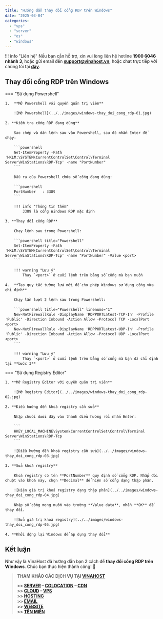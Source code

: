 ```yaml
---
title: "Hướng dẫn thay đổi cổng RDP trên Windows"
date: "2025-03-04"
categories:
  - "vps"
  - "server"
  - "os"
  - "windows"
---
```


!!! info "Liên hệ"
    Nếu bạn cần hỗ trợ, xin vui lòng liên hệ hotline **1900 6046 nhánh 3**, hoặc gửi email đến [**support@vinahost.vn**](mailto:support@vinahost.vn), hoặc chat trực tiếp với chúng tôi tại [**đây**](https://livechat.vinahost.vn/chat.php).


## Thay đổi cổng RDP trên Windows

=== "Sử dụng Powershell"

    1.  **Mở Powershell với quyền quản trị viên**

        ![Mở Powershell](../../images/windows-thay_doi_cong_rdp-01.jpg)

    2. **Kiểm tra cổng RDP đang dùng**

        Sao chép và dán lệnh sau vào Powershell, sau đó nhấn Enter để chạy:

        ```powershell
        Get-ItemProperty -Path 'HKLM:\SYSTEM\CurrentControlSet\Control\Terminal Server\WinStations\RDP-Tcp' -name "PortNumber"
        ```

        Đầu ra của Powershell chứa số cổng đang dùng:

        ```powershell
        PortNumber   : 3389
        ```

        !!! info "Thông tin thêm"
            3389 là cổng Windows RDP mặc định

    3. **Thay đổi cổng RDP**

        Chạy lệnh sau trong Powershell:

        ```powershell title="Powershell"
        Set-ItemProperty -Path 'HKLM:\SYSTEM\CurrentControlSet\Control\Terminal Server\WinStations\RDP-Tcp' -name "PortNumber" -Value <port>
        ```

        !!! warning "Lưu ý"
            Thay `<port>` ở cuối lệnh trên bằng số cổng mà bạn muốn

    4.  **Tạo quy tắc tường lửa mới để cho phép Windows sử dụng cổng vừa chỉ định**

        Chạy lần lượt 2 lệnh sau trong Powershell:

        ```powershell title="Powershell" linenums="1"
        New-NetFirewallRule -DisplayName 'RDPPORTLatest-TCP-In' -Profile 'Public' -Direction Inbound -Action Allow -Protocol TCP -LocalPort <port>
        New-NetFirewallRule -DisplayName 'RDPPORTLatest-UDP-In' -Profile 'Public' -Direction Inbound -Action Allow -Protocol UDP -LocalPort <port>
        ```

        !!! warning "Lưu ý"
            Thay `<port>` ở cuối lệnh trên bằng số cổng mà bạn đã chỉ định tại **bước 3**

=== "Sử dụng Registry Editor"

    1. **Mở Registry Editor với quyền quản trị viên**

        ![Mở Registry Editor](../../images/windows-thay_doi_cong_rdp-02.jpg)

    2. **Điều hướng đến khoá registry cần sửa**

        Nhập chuỗi dưới đây vào thanh điều hướng rồi nhấn Enter:

        ```
        HKEY_LOCAL_MACHINE\System\CurrentControlSet\Control\Terminal Server\WinStations\RDP-Tcp
        ```

        ![Điều hướng đến khoá registry cần sửa](../../images/windows-thay_doi_cong_rdp-03.jpg)
        
    3. **Sửa khoá registry**

        Khoá registry có tên **PortNumber** quy định số cổng RDP. Nhấp đôi chuột vào khoá này, chọn **Decimal** để hiện số cổng dạng thập phân.

        ![Hiện giá trị khoá registry dạng thập phân](../../images/windows-thay_doi_cong_rdp-04.jpg)

        Nhập số cổng mong muốn vào trường **Value data**, nhấn **OK** để thay đổi.

        ![Sửa giá trị khoá registry](../../images/windows-thay_doi_cong_rdp-05.jpg)

    4. **Khởi động lại Windows để áp dụng thay đổi**

## Kết luận

Như vậy là VinaHost đã hướng dẫn bạn 2 cách để **thay đổi cổng RDP trên Windows**. Chúc bạn thực hiện thành công! 🍻


> **THAM KHẢO CÁC DỊCH VỤ TẠI [VINAHOST](https://vinahost.vn/)**
>
> **\>> [SERVER](https://vinahost.vn/thue-may-chu-rieng/) – [COLOCATION](https://vinahost.vn/colocation.html) – [CDN](https://vinahost.vn/dich-vu-cdn-chuyen-nghiep)**<br>
> **\>> [CLOUD](https://vinahost.vn/cloud-server-gia-re/) – [VPS](https://vinahost.vn/vps-ssd-chuyen-nghiep/)**<br>
> **\>> [HOSTING](https://vinahost.vn/wordpress-hosting)**<br>
> **\>> [EMAIL](https://vinahost.vn/email-hosting)**<br>
> **\>> [WEBSITE](http://vinawebsite.vn/)**<br>
> **\>> [TÊN MIỀN](https://vinahost.vn/ten-mien-gia-re/)**
